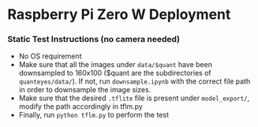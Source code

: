 # Raspberry Pi Zero W Deployment

### Static Test Instructions (no camera needed)
- No OS requirement
- Make sure that all the images under `data/$quant` have been downsampled to 160x100 ($quant are the subdirectories of `quanteyes/data/`). If not, run `downsample.ipynb` with the correct file path in order to downsample the image sizes.
- Make sure that the desired `.tflite` file is present under `model_export/`, modify the path accordingly in tflm.py
- Finally, run `python tflm.py` to perform the test
